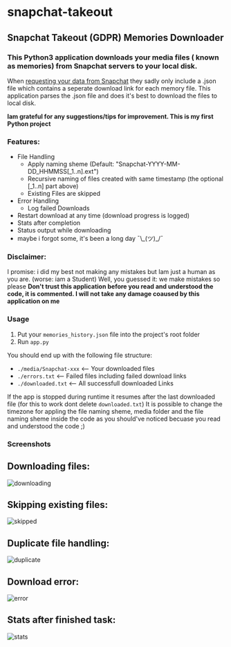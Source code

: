 # snapchat-takeout
## Snapchat Takeout (GDPR) Memories Downloader
### This Python3 application downloads your media files ( known as memories) from Snapchat servers to your local disk.

When [requesting your data from Snapchat](https://accounts.snapchat.com/accounts/downloadmydata) they sadly only include a .json file which contains a seperate download link for each memory file.
This application parses the .json file and does it's best to download the files to local disk.

**Iam grateful for any suggestions/tips for improvement. This is my first Python project**

### Features:
- File Handling
  - Apply naming sheme (Default: "Snapchat-YYYY-MM-DD_HHMMSS\[\_1..n\].ext")
  - Recursive naming of files created with same timestamp (the optional \[\_1..n] part above)
  - Existing Files are skipped
- Error Handling
  - Log failed Downloads
- Restart download at any time (download progress is logged)
- Stats after completion
- Status output while downloading
- maybe i forgot some, it's been a long day ¯\\\_(ツ)\_/¯

### Disclaimer:
I promise: i did my best not making any mistakes but Iam just a human as you are. (worse: iam a Student) Well, you guessed it: we make mistakes so please **Don't trust this application before you read and understood the code, it is commented. I will not take any damage coaused by this application on me**

### Usage
1. Put your `memories_history.json` file into the project's root folder
2. Run `app.py`

You should end up with the following file structure:
- `./media/Snapchat-xxx` <-- Your downloaded files
- `./errors.txt` <-- Failed files including failed download links
- `./downloaded.txt` <-- All successfull downloaded Links

If the app is stopped during runtime it resumes after the last downloaded file (for this to work dont delete `downloaded.txt`)
It is possible to change the timezone for appling the file naming sheme, media folder and the file naming sheme inside the code as you should've noticed becuase you read and understood the code ;) 

### Screenshots
Downloading files:
---
![downloading](https://github.com/cmd-k/snapchat-takeout/raw/master/screenshots/downloading.png)

Skipping existing files:
---
![skipped](https://github.com/cmd-k/snapchat-takeout/raw/master/screenshots/skipped.png)

Duplicate file handling:
---
![duplicate](https://github.com/cmd-k/snapchat-takeout/raw/master/screenshots/duplicate.png)

Download error:
---
![error](https://github.com/cmd-k/snapchat-takeout/raw/master/screenshots/error.png)

Stats after finished task:
---
![stats](https://github.com/cmd-k/snapchat-takeout/raw/master/screenshots/stats.png)
